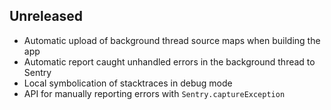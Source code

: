 ## Unreleased

- Automatic upload of background thread source maps when building the app
- Automatic report caught unhandled errors in the background thread to Sentry 
- Local symbolication of stacktraces in debug mode
- API for manually reporting errors with `Sentry.captureException`
